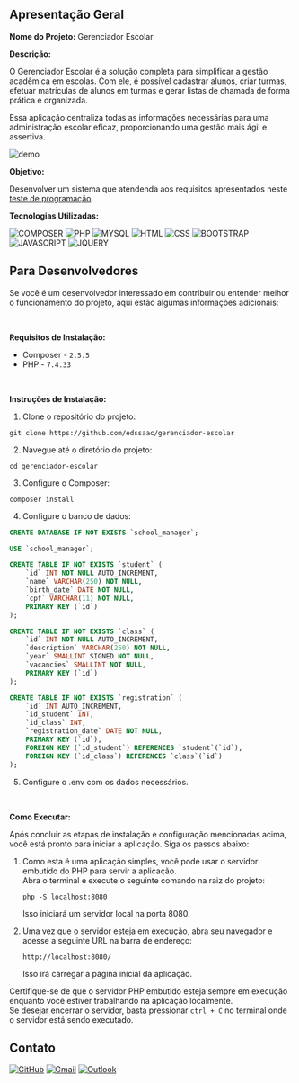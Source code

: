 ## Apresentação Geral

**Nome do Projeto:** Gerenciador Escolar

**Descrição:**

O Gerenciador Escolar é a solução completa para simplificar a gestão acadêmica em escolas. Com ele, é possível cadastrar alunos, criar turmas, 
efetuar matrículas de alunos em turmas e gerar listas de chamada de forma prática e organizada.

Essa aplicação centraliza todas as informações necessárias para uma administração escolar eficaz, proporcionando uma gestão mais ágil e assertiva.

![demo](https://raw.githubusercontent.com/Edssaac/gerenciador-escolar/main/public/images/demo/school-manager.gif)

**Objetivo:**

Desenvolver um sistema que atendenda aos requisitos apresentados neste [teste de programação](https://github.com/Edssaac/gerenciador-escolar/blob/main/teste_programacao.pdf).

**Tecnologias Utilizadas:**

![COMPOSER](https://img.shields.io/badge/Composer-885630?style=for-the-badge&logo=Composer&logoColor=white)
![PHP](https://img.shields.io/badge/PHP-777BB4?style=for-the-badge&logo=php&logoColor=white)
![MYSQL](https://img.shields.io/badge/MySQL-005C84?style=for-the-badge&logo=mysql&logoColor=white)
![HTML](https://img.shields.io/badge/HTML5-E34F26?style=for-the-badge&logo=html5&logoColor=white)
![CSS](https://img.shields.io/badge/CSS3-1572B6?style=for-the-badge&logo=css3&logoColor=white)
![BOOTSTRAP](https://img.shields.io/badge/Bootstrap-563D7C?style=for-the-badge&logo=bootstrap&logoColor=white)
![JAVASCRIPT](https://img.shields.io/badge/JavaScript-323330?style=for-the-badge&logo=javascript&logoColor=F7DF1E)
![JQUERY](https://img.shields.io/badge/jQuery-0769AD?style=for-the-badge&logo=jquery&logoColor=white)

## Para Desenvolvedores

Se você é um desenvolvedor interessado em contribuir ou entender melhor o funcionamento do projeto, aqui estão algumas informações adicionais:

<br>

**Requisitos de Instalação:**
- Composer - `2.5.5`
- PHP - `7.4.33`

<br>

**Instruções de Instalação:**
1. Clone o repositório do projeto:
```
git clone https://github.com/edssaac/gerenciador-escolar
```

2. Navegue até o diretório do projeto:
```
cd gerenciador-escolar
```

3. Configure o Composer:
```
composer install
```

4. Configure o banco de dados:

```sql
CREATE DATABASE IF NOT EXISTS `school_manager`;

USE `school_manager`;

CREATE TABLE IF NOT EXISTS `student` (
    `id` INT NOT NULL AUTO_INCREMENT,
    `name` VARCHAR(250) NOT NULL,
    `birth_date` DATE NOT NULL,
    `cpf` VARCHAR(11) NOT NULL,
    PRIMARY KEY (`id`)
);

CREATE TABLE IF NOT EXISTS `class` (
    `id` INT NOT NULL AUTO_INCREMENT,
    `description` VARCHAR(250) NOT NULL,
    `year` SMALLINT SIGNED NOT NULL,
    `vacancies` SMALLINT NOT NULL,
    PRIMARY KEY (`id`)
);

CREATE TABLE IF NOT EXISTS `registration` (
    `id` INT AUTO_INCREMENT,
    `id_student` INT,
    `id_class` INT,
    `registration_date` DATE NOT NULL,
    PRIMARY KEY (`id`),
    FOREIGN KEY (`id_student`) REFERENCES `student`(`id`),
    FOREIGN KEY (`id_class`) REFERENCES `class`(`id`)
);
```

5. Configure o .env com os dados necessários.

<br>

**Como Executar:**

Após concluir as etapas de instalação e configuração mencionadas acima, você está pronto para iniciar a aplicação. Siga os passos abaixo:

1. Como esta é uma aplicação simples, você pode usar o servidor embutido do PHP para servir a aplicação. <br>
Abra o terminal e execute o seguinte comando na raiz do projeto:
   ```
   php -S localhost:8080
   ```
   Isso iniciará um servidor local na porta 8080.

2. Uma vez que o servidor esteja em execução, abra seu navegador e acesse a seguinte URL na barra de endereço:
   ```
   http://localhost:8080/
   ```
   Isso irá carregar a página inicial da aplicação.

Certifique-se de que o servidor PHP embutido esteja sempre em execução enquanto você estiver trabalhando na aplicação localmente. <br>
Se desejar encerrar o servidor, basta pressionar `ctrl + C` no terminal onde o servidor está sendo executado.

## Contato

[![GitHub](https://img.shields.io/badge/GitHub-100000?style=for-the-badge&logo=github&logoColor=white)](https://github.com/edssaac)
[![Gmail](https://img.shields.io/badge/Gmail-D14836?style=for-the-badge&logo=gmail&logoColor=white)](mailto:edssaac@gmail.com)
[![Outlook](https://img.shields.io/badge/Outlook-0078D4?style=for-the-badge&logo=microsoft-outlook&logoColor=white)](mailto:edssaac@outlook.com)
